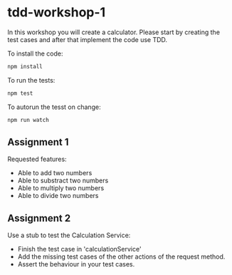 # tdd-workshop-1
In this workshop you will create a calculator. Please start by creating the test cases and after that implement the code use TDD.

To install the code:
```bash
npm install
```

To run the tests:
```bash
npm test
```

To autorun the tesst on change:
```bash
npm run watch
```

## Assignment 1
Requested features:
- Able to add two numbers
- Able to substract two numbers
- Able to multiply two numbers
- Able to divide two numbers

## Assignment 2
Use a stub to test the Calculation Service:
- Finish the test case in 'calculationService'
- Add the missing test cases of the other actions of the request method.
- Assert the behaviour in your test cases.